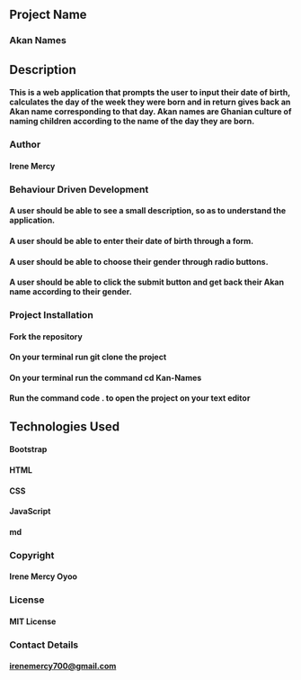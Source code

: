 ## Project Name
### Akan Names

## Description
#### This is a web application that prompts the user to input their date of birth, calculates the day of the week they were born and in return gives back an Akan name corresponding to that day. Akan names are Ghanian culture of naming children according to the name of the day they are born.

### Author
#### Irene Mercy

### Behaviour Driven Development
#### A user should be able to see a small description, so as to understand the application.
#### A user should be able to enter their date of birth through a form.
#### A user should be able to choose their gender through radio buttons.
#### A user should be able to click the submit button and get back their Akan name according to their gender.

### Project Installation
#### Fork the repository
#### On your terminal run git clone the project
#### On your terminal run the command cd Kan-Names
#### Run the command code . to open the project on your text editor

## Technologies Used
#### Bootstrap
#### HTML
#### CSS
#### JavaScript
#### md

### Copyright
#### Irene Mercy Oyoo

### License
#### MIT License

### Contact Details
#### irenemercy700@gmail.com
